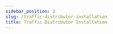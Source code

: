 ```yaml
---
sidebar_position: 3
slug: /traffic-distributor-installation
title: Traffic Distributor Installation
---
```


